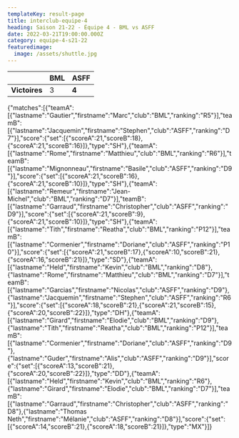 ```yaml
---
templateKey: result-page
title: interclub-equipe-4
heading: Saison 21-22 - Équipe 4 - BML vs ASFF
date: 2022-03-21T19:00:00.000Z
category: equipe-4-s21-22
featuredimage:
  image: /assets/shuttle.jpg
---
```

|               | BML | ASFF  |
| ------------- | --- | ----- |
| **Victoires** | 3   | **4** |

<scoreboard>{"matches":[{"teamA":[{"lastname":"Gautier","firstname":"Marc","club":"BML","ranking":"R5"}],"teamB":[{"lastname":"Jacquemin","firstname":"Stephen","club":"ASFF","ranking":"D7"}],"score":{"set":[{"scoreA":21,"scoreB":18},{"scoreA":21,"scoreB":16}]},"type":"SH"},{"teamA":[{"lastname":"Rome","firstname":"Matthieu","club":"BML","ranking":"R6"}],"teamB":[{"lastname":"Mignonneau","firstname":"Basile","club":"ASFF","ranking":"D9"}],"score":{"set":[{"scoreA":21,"scoreB":16},{"scoreA":21,"scoreB":10}]},"type":"SH"},{"teamA":[{"lastname":"Remeur","firstname":"Jean-Michel","club":"BML","ranking":"D7"}],"teamB":[{"lastname":"Garraud","firstname":"Christopher","club":"ASFF","ranking":"D9"}],"score":{"set":[{"scoreA":21,"scoreB":9},{"scoreA":21,"scoreB":10}]},"type":"SH"},{"teamA":[{"lastname":"Tith","firstname":"Reatha","club":"BML","ranking":"P12"}],"teamB":[{"lastname":"Cormenier","firstname":"Doriane","club":"ASFF","ranking":"P10"}],"score":{"set":[{"scoreA":21,"scoreB":17},{"scoreA":10,"scoreB":21},{"scoreA":16,"scoreB":21}]},"type":"SD"},{"teamA":[{"lastname":"Held","firstname":"Kevin","club":"BML","ranking":"D8"},{"lastname":"Rome","firstname":"Matthieu","club":"BML","ranking":"D7"}],"teamB":[{"lastname":"Garcias","firstname":"Nicolas","club":"ASFF","ranking":"D9"},{"lastname":"Jacquemin","firstname":"Stephen","club":"ASFF","ranking":"R6"}],"score":{"set":[{"scoreA":18,"scoreB":21},{"scoreA":21,"scoreB":15},{"scoreA":20,"scoreB":22}]},"type":"DH"},{"teamA":[{"lastname":"Girard","firstname":"Elodie","club":"BML","ranking":"D9"},{"lastname":"Tith","firstname":"Reatha","club":"BML","ranking":"P12"}],"teamB":[{"lastname":"Cormenier","firstname":"Doriane","club":"ASFF","ranking":"D9"},{"lastname":"Guder","firstname":"Alis","club":"ASFF","ranking":"D9"}],"score":{"set":[{"scoreA":13,"scoreB":21},{"scoreA":20,"scoreB":22}]},"type":"DD"},{"teamA":[{"lastname":"Held","firstname":"Kevin","club":"BML","ranking":"R6"},{"lastname":"Girard","firstname":"Elodie","club":"BML","ranking":"D7"}],"teamB":[{"lastname":"Garraud","firstname":"Christopher","club":"ASFF","ranking":"D8"},{"lastname":"Thomas Neth","firstname":"Mélanie","club":"ASFF","ranking":"D8"}],"score":{"set":[{"scoreA":14,"scoreB":21},{"scoreA":18,"scoreB":21}]},"type":"MX"}]}</scoreboard>